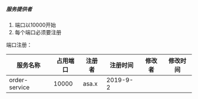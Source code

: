 ##### 服务提供者
1. 端口以10000开始
2. 每个端口必须要注册

端口注册：

服务名称 | 占用端口 |  注册者 | 注册时间 |  修改者 | 修改时间 |
------| ---- | ---- | ---- | ---- |---- |
order-service  | 10000 | asa.x | 2019-9-2 | | |
